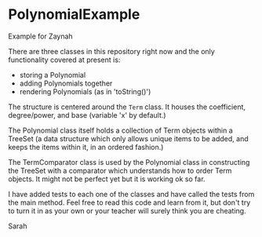 # PolynomialExample
Example for Zaynah

There are three classes in this repository right now and the only functionality covered at present is:
 - storing a Polynomial
 - adding Polynomials together
 - rendering Polynomials (as in 'toString()')
 
 The structure is centered around the ```Term``` class. It houses the coefficient, degree/power, and base (variable 'x' by default.)
 
 The Polynomial class itself holds a collection of Term objects within a TreeSet (a data structure which only allows unique items to be added, and keeps the items within it, in an ordered fashion.)
 
 The TermComparator class is used by the Polynomial class in constructing the TreeSet with a comparator which understands how to order Term objects. It might not be perfect yet but it is working ok so far.
 
 I have added tests to each one of the classes and have called the tests from the main method. Feel free to read this code and learn from it, but don't try to turn it in as your own or your teacher will surely think you are cheating.
 
 Sarah
 
